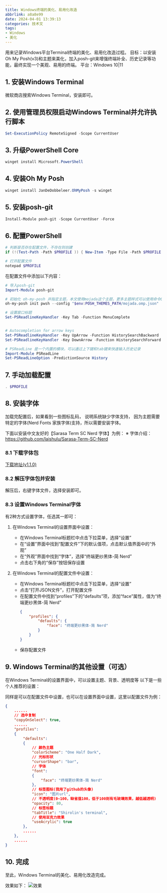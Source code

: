 ```yaml
---
title: Windows终端的美化、易用化改造
abbrlink: a8a8e99
date: 2024-04-01 13:39:13
categories: 技术文
tags: 
- Windows
- 美化
---
```

用来记录Windows平台Terminal终端的美化、易用化改造过程。
目标：以安装Oh My Posh(v3)和主题来美化，加入posh-git来增强终端补全、历史记录等功能，最终实现一个美观、易用的终端。
平台：Windows 10|11

## 1. 安装Windows Terminal
微软商店搜索Windows Terminal，安装即可。

## 2. 使用管理员权限启动Windows Terminal并允许执行脚本
```powershell
Set-ExecutionPolicy RemoteSigned -Scope CurrentUser
```

## 3. 升级PowerShell Core
```powershell
winget install Microsoft.PowerShell
```

## 4. 安装Oh My Posh
```powershell
winget install JanDeDobbeleer.OhMyPosh -s winget
```

## 5. 安装posh-git
```powershell
Install-Module posh-git -Scope CurrentUser -Force
```

## 6. 配置PowerShell
```powershell
# 判断是否存在配置文件，不存在则创建
if (!(Test-Path -Path $PROFILE )) { New-Item -Type File -Path $PROFILE -Force }

# 打开配置文件
notepad $PROFILE
```

在配置文件中添加以下内容：
```powershell
# 导入posh-git
Import-Module posh-git

# 初始化 oh-my-posh 并指定主题，本文使用mojada这个主题，更多主题样式可以使用命令Get-PoshThemes查看
oh-my-posh init pwsh --config "$env:POSH_THEMES_PATH/mojada.omp.json" | Invoke-Expression

# 设置窗口标题
Set-PSReadlineKeyHandler -Key Tab -Function MenuComplete


# Autocompletion for arrow keys
Set-PSReadlineKeyHandler -Key UpArrow -Function HistorySearchBackward
Set-PSReadlineKeyHandler -Key DownArrow -Function HistorySearchForward

# PSReadLine 是一个内置的模块，可以通过上下键和tab键来快速输入历史记录
Import-Module PSReadLine
Set-PSReadLineOption -PredictionSource History
```

## 7. 手动加载配置
```powershell
. $PROFILE
```

## 8. 安装字体
加载完配置后，如果看到一些图标乱码，
说明系统缺少字体支持，
因为主题需要特定的字体(Nerd Fonts 家族字体)支持，所以需要安装字体。

下面以安装中文友好的【Sarasa Term SC Nerd 字体】为例：
※ 字体介绍：https://github.com/laishulu/Sarasa-Term-SC-Nerd

### 8.1 下载字体包
[下载地址(v1.1.0)](
https://github.com/laishulu/Sarasa-Term-SC-Nerd/releases/download/v1.1.0/sarasa-term-sc-nerd.ttf.7z)

### 8.2 解压字体包并安装
解压后，右键字体文件，选择安装即可。

### 8.3 设置Windows Terminal字体
有2种方式设置字体，任选其一即可：

1. 在Windows Terminal的设置界面中设置：
   - 在Windows Terminal标题栏中点击下拉菜单，选择“设置”
   - 在“设置”界面中找到“配置文件”下的默认值项，点击默认值界面中的“外观”
   - 在“外观”界面中找到“字体”，选择“终端更纱黑体-简 Nerd”
   - 点击右下角的“保存”按钮保存设置


2. 在Windows Terminal的配置文件中设置：
    - 在Windows Terminal标题栏中点击下拉菜单，选择“设置”
    - 点击“打开JSON文件”，打开配置文件
    - 在配置文件中找到“profiles”下的“defaults”项，添加“face”属性，值为“终端更纱黑体-简 Nerd”
      ```json
      {
          "profiles": {
              "defaults": {
                  "face": "终端更纱黑体-简 Nerd"
              }
          }
      }
      ```
    - 保存配置文件

## 9. Windows Terminal的其他设置（可选）
在Windows Terminal的设置界面中，可以设置主题、背景、透明度等
以下是一些个人推荐的设置：

同样是可以在配置文件中设置，也可以在设置界面中设置，这里以配置文件为例：
```json
{
    ......
    // 选中复制
    "copyOnSelect": true,
    ......
    "profiles": 
    {
        "defaults": 
        {
            // 颜色主题
            "colorScheme": "One Half Dark",
            // 光标形状
            "cursorShape": "bar",
            // 字体
            "font": 
            {
                "face": "终端更纱黑体-简 Nerd"
            },
            // 标签图标(我用了github的头像)
            "icon": "图片url",
            // 不透明度(0~100，缺省值100，低于100则有毛玻璃效果，越低越透明)
            "opacity": 80,
            // 标签标题
            "tabTitle": "Shirolin's terminal",
            // 使用亚克力效果
            "useAcrylic": true
        },
        ......
    },
    ......
}
```

## 10. 完成
至此，Windows Terminal的美化、易用化改造完成。

效果如下：
![效果](windows终端.webp)
